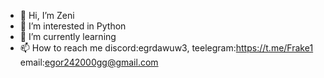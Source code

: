 - 👋 Hi, I’m Zeni
- 👀 I’m interested in Python
- 🌱 I’m currently learning
- 📫 How to reach me discord:egrdawuw3, teelegram:https://t.me/Frake1 email:egor242000gg@gmail.com



<!---
egordawuw3/egordawuw3 is a ✨ special ✨ repository because its `README.md` (this file) appears on your GitHub profile.
You can click the Preview link to take a look at your changes.
--->

